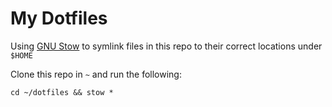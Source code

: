 # My Dotfiles

Using [GNU Stow](https://www.gnu.org/software/stow/) to symlink files in this
repo to their correct locations under `$HOME`

Clone this repo in `~` and run the following:

```shell
cd ~/dotfiles && stow *
```
